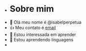 - # Sobre mim 
- 👋 Olá meu nome é @isabelperpetua
- 👍 Meu contato é [email](isabel.strapasson@escola.pr.gov.br)
- 👀 Estou interessada em aprender
- 🌱 Estou aprendendo linguagens
-
<!---
isabelperpetua/isabelperpetua is a ✨ special ✨ repository because its `README.md` (this file) appears on your GitHub profile.
You can click the Preview link to take a look at your changes.
--->

